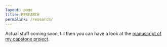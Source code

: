 ```yaml
---
layout: page
title: RESEARCH
permalink: /research/
---
```

Actual stuff coming soon, till then you can have a look at the [manuscript of my capstone project](../assets/pdf/hcbir.pdf).
